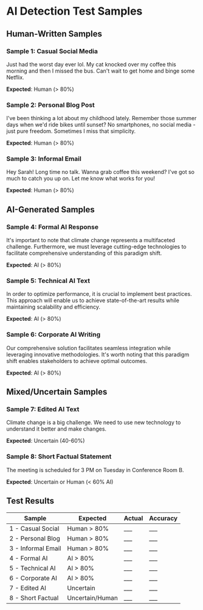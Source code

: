 # AI Detection Test Samples

## Human-Written Samples

### Sample 1: Casual Social Media
Just had the worst day ever lol. My cat knocked over my coffee this morning and then I missed the bus. Can't wait to get home and binge some Netflix.

**Expected**: Human (> 80%)

### Sample 2: Personal Blog Post
I've been thinking a lot about my childhood lately. Remember those summer days when we'd ride bikes until sunset? No smartphones, no social media - just pure freedom. Sometimes I miss that simplicity.

**Expected**: Human (> 80%)

### Sample 3: Informal Email
Hey Sarah! Long time no talk. Wanna grab coffee this weekend? I've got so much to catch you up on. Let me know what works for you!

**Expected**: Human (> 80%)

## AI-Generated Samples

### Sample 4: Formal AI Response
It's important to note that climate change represents a multifaceted challenge. Furthermore, we must leverage cutting-edge technologies to facilitate comprehensive understanding of this paradigm shift.

**Expected**: AI (> 80%)

### Sample 5: Technical AI Text
In order to optimize performance, it is crucial to implement best practices. This approach will enable us to achieve state-of-the-art results while maintaining scalability and efficiency.

**Expected**: AI (> 80%)

### Sample 6: Corporate AI Writing
Our comprehensive solution facilitates seamless integration while leveraging innovative methodologies. It's worth noting that this paradigm shift enables stakeholders to achieve optimal outcomes.

**Expected**: AI (> 80%)

## Mixed/Uncertain Samples

### Sample 7: Edited AI Text
Climate change is a big challenge. We need to use new technology to understand it better and make changes.

**Expected**: Uncertain (40-60%)

### Sample 8: Short Factual Statement
The meeting is scheduled for 3 PM on Tuesday in Conference Room B.

**Expected**: Uncertain or Human (< 60% AI)

## Test Results

| Sample | Expected | Actual | Accuracy |
|--------|----------|--------|----------|
| 1 - Casual Social | Human > 80% | ___ | ___ |
| 2 - Personal Blog | Human > 80% | ___ | ___ |
| 3 - Informal Email | Human > 80% | ___ | ___ |
| 4 - Formal AI | AI > 80% | ___ | ___ |
| 5 - Technical AI | AI > 80% | ___ | ___ |
| 6 - Corporate AI | AI > 80% | ___ | ___ |
| 7 - Edited AI | Uncertain | ___ | ___ |
| 8 - Short Factual | Uncertain/Human | ___ | ___ |
